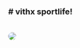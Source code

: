 <h3> # vithx sportlife! </h3> <br>
<img src = "https://i.pinimg.com/originals/9b/1e/e2/9b1ee2c1d7d5bda68f72478d538ab51b.gif" style = "border-radius: 50%; z-index: -1; largura: 200px; margin- topo: 3em; ">

